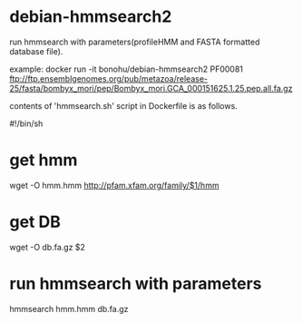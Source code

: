 # debian-hmmsearch2

run hmmsearch with parameters(profileHMM and FASTA formatted database file).

 example: docker run -it bonohu/debian-hmmsearch2 PF00081 ftp://ftp.ensemblgenomes.org/pub/metazoa/release-25/fasta/bombyx_mori/pep/Bombyx_mori.GCA_000151625.1.25.pep.all.fa.gz

contents of 'hmmsearch.sh' script in Dockerfile is as follows.

 #!/bin/sh  
 # get hmm  
 wget -O hmm.hmm http://pfam.xfam.org/family/$1/hmm  
 # get DB  
 wget -O db.fa.gz $2  
 # run hmmsearch with parameters  
 hmmsearch hmm.hmm db.fa.gz  
